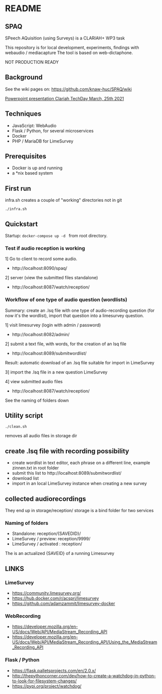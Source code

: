 # README 

## SPAQ

SPeech AQuisition (using Surveys) is a CLARIAH+ WP3 task

This repository is for local development, experiments, findings with webaudio / mediacapture
The tool is based on web-dictaphone.

NOT PRODUCTION READY

## Background 

See the wiki pages on:
https://github.com/knaw-huc/SPAQ/wiki


[Powerpoint presentation Clariah TechDay March, 25th 2021](
https://github.com/knaw-huc/SPAQ/wiki/files/HuC-DI-SD-CLP-WP3-SPAQ.pdf "techday presentation ")


## Techniques

- JavaScript: WebAudio
- Flask / Python, for several microservices
- Docker
- PHP / MariaDB for LimeSurvey

## Prerequisites

* Docker is up and running
* a *nix based system

## First run

infra.sh creates a couple of "working" directories not in git

    ./infra.sh

## Quickstart

Startup:  ```docker-compose up -d ``` from root directory.

### Test if audio reception is working

1] Go to client to record some audio.

* http://localhost:8090/spaq/ 


2] server (view the submitted files standalone)

* http://localhost:8087/watch/reception/

### Workflow of one type of audio question (wordlists)

Summary: create an .lsq file with one type of audio-recording question (for now it's the wordlist), 
import that question into a limesurvey question. 


1] visit limesurvey (login with admin / password)

* http://localhost:8082/admin/

2] submit a text file, with words, for the creation of an lsq file

* http://localhost:8089/submitwordlist/

Result: automatic download of an .lsq file suitable for import in LimeSurvey

3] import the .lsq file in a new question LimeSurvey
    
4] view submitted audio files 

* http://localhost:8087/watch/reception/

See the naming of folders down

    
## Utility script

    
    ./clean.sh

removes all audio files in storage dir


## create .lsq file with recording possibility

- create wordlist in text editor, each phrase on a different line, example zinnen.txt in root folder
- submit this list to http://localhost:8089/submitwordlist/
- download list
- import in an local LimeSurvey instance when creating a new survey


## collected audiorecordings

They end up in storage/reception/
storage is a bind folder for two services

### Naming of folders

- Standalone: reception/{SAVEDID}/
- LimeSurvey / preview: reception/9999/
- LimeSurvey / activated : reception/<responseid>

The <responseid> is an actualized {SAVEID} of a running Limesurvey



## LINKS

### LimeSurvey

- https://community.limesurvey.org/
- https://hub.docker.com/r/acspri/limesurvey
- https://github.com/adamzammit/limesurvey-docker

### WebRecording

- https://developer.mozilla.org/en-US/docs/Web/API/MediaStream_Recording_API
- https://developer.mozilla.org/en-US/docs/Web/API/MediaStream_Recording_API/Using_the_MediaStream_Recording_API


### Flask / Python

- https://flask.palletsprojects.com/en/2.0.x/
- http://thepythoncorner.com/dev/how-to-create-a-watchdog-in-python-to-look-for-filesystem-changes/
- https://pypi.org/project/watchdog/



